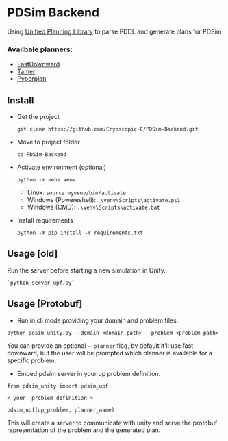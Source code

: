 # PDSim Backend

Using [Unified Planning Library](https://github.com/aiplan4eu/unified-planning) to parse PDDL and generate plans for PDSim



### Availbale planners:
    
- [FastDownward](https://github.com/aibasel/downward)
- [Tamer](https://github.com/aiplan4eu/up-tamer)
- [Pyperplan](https://github.com/aiplan4eu/up-pyperplan)

## Install
- Get the project

    `git clone https://github.com/Cryoscopic-E/PDSim-Backend.git`

- Move to project folder

    `cd PDSim-Backend`

- Activate environment (optional)

    `python -m venv venv`
    
    - Linux:
    `source myvenv/bin/activate`
    - Windows (Powereshell):
    `.\venv\Scripts\activate.ps1`
    - Windows (CMD):
    `.\venv\Scripts\activate.bat` 
    
- Install requirements
    
    `python -m pip install -r requirements.txt`

## Usage [old]

Run the server before starting a new simulation in Unity.

    `python server_upf.py`

## Usage [Protobuf]

 - Run in cli mode providing your domain and problem files.

`python pdsim_unity.py --domain <domain_path> --problem <problem_path>`

You can provide an optional `--planner` flag, by default it'll use fast-downward, but the user will be prompted which planner is available for a specific problem.

 - Embed pdsim server in your up problem definition.

````
from pdsim_unity import pdsim_upf

< your  problem definition >

pdsim_upf(up_problem, planner_name)

````

This will create a server to communicate with unity and serve the protobuf representation of the problem and the generated plan.